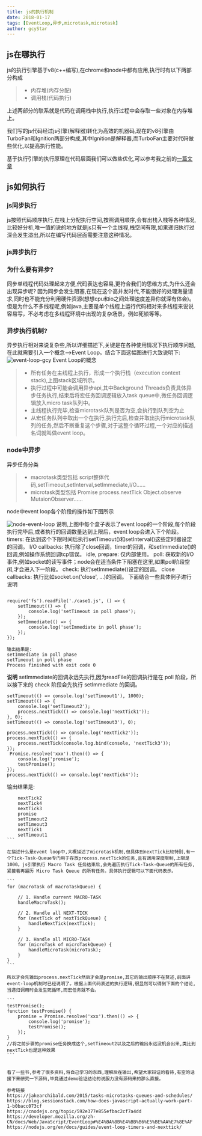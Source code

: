 ```yaml
---
title: js的执行机制
date: 2018-01-17
tags: [EventLoop,异步,microtask,microtask]
author: gcyStar
---
```


## js在哪执行
js的执行引擎基于v8(c++编写),在chrome和node中都有应用,执行时有以下两部分构成

> * 内存堆(内存分配)
> * 调用栈(代码执行)

上述两部分的联系就是代码在调用栈中执行,执行过程中会存取一些对象在内存堆上。

我们写的js代码经过js引擎(解释器)转化为高效的机器码,现在的v8引擎由TurboFan和Ignition两部分构成,其中Ignition是解释器,而TurboFan主要对代码做些优化,以提高执行性能。

基于执行引擎的执行原理在代码层面我们可以做些优化,可以参考我之前的[一篇文章](https://segmentfault.com/a/1190000011531171)


## js如何执行
### js同步执行
js按照代码顺序执行,在栈上分配执行空间,按照调用顺序,会有出栈入栈等各种情况,比较好分析,唯一值的说的地方就是js只有一个主线程,栈空间有限,如果递归执行过深会发生溢出,所以在编写代码层面需要注意这种情况。

### js异步执行
### 为什么要有异步?
  同步单线程代码处理起来方便,代码表达也容易,更符合我们的思维方式,为什么还会出现异步呢? 
  因为同步会发生阻塞,在现在这个高并发时代,不能很好的处理海量请求,同时也不能充分利用硬件资源(想想cpu和io之间处理速度差异你就深有体会)。
  但是为什么不多线程呢,例如java,主要是单个线程上运行代码相对来多线程来说说容易写，不必考虑在多线程环境中出现的复杂场景，例如死锁等等。    
  
### 异步执行机制?
异步执行相对来说复杂些,所以详细描述下,关键是在各种使用情况下执行顺序问题,在此就需要引入一个概念-->Event Loop。结合下面这幅图进行大致说明下:
   ![event-loop-gcy](https://img.wuage.com/151644432366617eventLooop.png)
        Event Loop的概念
 > * 所有任务在主线程上执行，形成一个执行栈（execution context stack),上图stack区域所示。
 > * 执行过程中可能会调用异步api,其中Background Threads负责具体异步任务执行,结束后将宏任务回调逻辑放入task queue中,微任务回调逻辑放入micro task队列中。
 > * 主线程执行完毕,检查microtask队列是否为空,会执行到队列空为止
 > * 从宏任务队列中取出一个在执行,执行完后,检查并取出执行microtask队列的任务,然后不断重复这个步骤,对于这整个循环过程,一个对应的描述名词就叫做event loop。
              
### node中异步
异步任务分类  
 > * macrotask类型包括 script整体代码,setTimeout,setInterval,setImmediate,I/O……
 > * microtask类型包括  Promise process.nextTick Object.observe  MutaionObserver……
 
node中event loop各个阶段的操作如下图所示    
                      
![node-event-loop](https://img.wuage.com/public/151644816076861375609_900_572.png)
说明,上图中每个盒子表示了event loop的一个阶段,每个阶段执行完毕后,或者执行的回调数量达到上限后，event loop会进入下个阶段。
    timers: 在达到这个下限时间后执行setTimeout()和setInterval()这些定时器设定的回调。
    I/O callbacks: 执行除了close回调，timer的回调，和setImmediate()的回调,例如操作系统回调tcp错误。
    idle, prepare: 仅内部使用。
    poll: 获取新的I/O事件,例如socket的读写事件；node会在适当条件下阻塞在这里,如果poll阶段空闲,才会进入下一阶段。
    check: 执行setImmediate()设定的回调。
    close callbacks: 执行比如socket.on('close', ...)的回调。
下面结合一些具体例子进行说明

```

require('fs').readFile('./case1.js', () => {
    setTimeout(() => {
        console.log('setTimeout in poll phase');
    });
    setImmediate(() => {
        console.log('setImmediate in poll phase');
    });
});

``` 
```
输出结果是:
setImmediate in poll phase
setTimeout in poll phase
Process finished with exit code 0
```
**说明** setImmediate的回调永远先执行,因为readFile的回调执行是在 poll 阶段，所以接下来的 check 阶段会先执行 setImmediate 的回调。

```
setTimeout(() => console.log('setTimeout1'), 1000);
setTimeout(() => {
    console.log('setTimeout2');
    process.nextTick(() => console.log('nextTick1'));
}, 0);
setTimeout(() => console.log('setTimeout3'), 0);

process.nextTick(() => console.log('nextTick2'));
process.nextTick(() => {
    process.nextTick(console.log.bind(console, 'nextTick3'));
});
 Promise.resolve('xxx').then(() => {
    console.log('promise');
    testPromise();
});
process.nextTick(() => console.log('nextTick4'));
``` 


输出结果是:

````
    nextTick2
    nextTick4
    nextTick3
    promise
    setTimeout2
    setTimeout3
    nextTick1
    setTimeout1
``` 
   
在描述什么是event loop中,大概描述了microtask机制,但具体到nextTick比较特别,有一个Tick-Task-Queue专门用于存放process.nextTick的任务,且有调用深度限制,上限是1000。js引擎执行 Macro Task 任务结束后,会先遍历执行Tick-Task-Queue的所有任务,紧接着再遍历 Micro Task Queue 的所有任务。具体执行逻辑可以下面代码表示。

```
for (macroTask of macroTaskQueue) {

    // 1. Handle current MACRO-TASK
    handleMacroTask();

    // 2. Handle all NEXT-TICK
    for (nextTick of nextTickQueue) {
        handleNextTick(nextTick);
    }

    // 3. Handle all MICRO-TASK
    for (microTask of microTaskQueue) {
        handleMicroTask(microTask);
    }
}
```

所以才会先输出process.nextTick然后才会是promise,其它的输出顺序不在赘述,前面讲event-loop机制时已经说明了。根据上面代码表述的执行逻辑,很显然可以得到下面的个结论,当递归调用时会发生死循环,而宏任务就不会。

```
testPromise();
function testPromise() {
    promise = Promise.resolve('xxx').then(() => {
        console.log('promise');
        testPromise();
    });
}
//将之前步骤的promise任务换成这个,setTimeout2以及之后的输出永远没机会出来,类比到nextTick也是这种效果
```


看了一些书,参考了很多资料,将自己学习的东西,理解后在输出,希望大家辩证的看待,有空的话接下来研究一下源码,毕竟通过demo验证结论的说服力没有源码来的那么直接。

参考链接
https://jakearchibald.com/2015/tasks-microtasks-queues-and-schedules/
https://blog.sessionstack.com/how-does-javascript-actually-work-part-1-b0bacc073cf
https://cnodejs.org/topic/592e377e855efbac2cf7a4dd
https://developer.mozilla.org/zh-CN/docs/Web/JavaScript/EventLoop#%E4%BA%8B%E4%BB%B6%E5%BE%AA%E7%8E%AF
https://nodejs.org/en/docs/guides/event-loop-timers-and-nexttick/